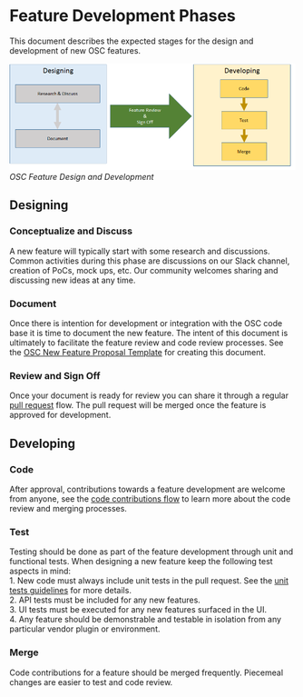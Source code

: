 # Feature Development Phases

This document describes the expected stages for the design and development of new OSC features. 


![](./images/feature-flow.png)
*OSC Feature Design and Development*

## Designing

### Conceptualize and Discuss
A new feature will typically start with some research and discussions. Common activities during this phase are discussions on our Slack channel, creation of PoCs, mock ups, etc. Our community welcomes sharing and discussing new ideas at any time. 

### Document 
Once there is intention for development or integration with the OSC code base it is time to document the new feature. The intent of this document is ultimately to facilitate the feature review and code review processes. See the [OSC New Feature Proposal Template](new-feature-template.md) for creating this document. 

### Review and Sign Off
Once your document is ready for review you can share it through a regular [pull request](../development/pull_requests.md) flow. The pull request will be merged once the feature is approved for development.

## Developing 

### Code
After approval, contributions towards a feature development are welcome from anyone, see the [code contributions flow](../development/dev_flow.md) to learn more about the code review and merging processes.  

### Test
Testing should be done as part of the feature development through unit and functional tests. When designing a new feature keep the following test aspects in mind:  
    1. New code must always include unit tests in the pull request. See the [unit tests guidelines](../development/unit_test_guidelines.md) for more details.  
    2. API tests must be included for any new features.   
    3. UI tests must be executed for any new features surfaced in the UI.  
    4. Any feature should be demonstrable and testable in isolation from any particular vendor plugin or environment.  
     
### Merge
Code contributions for a feature should be merged frequently. Piecemeal changes are easier to test and code review. 


